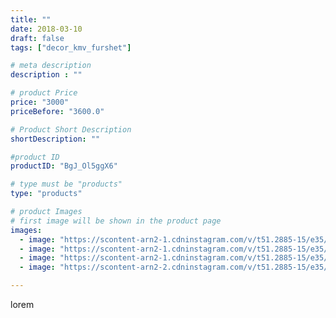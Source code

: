 ```yaml
---
title: ""
date: 2018-03-10
draft: false
tags: ["decor_kmv_furshet"]

# meta description
description : ""

# product Price
price: "3000"
priceBefore: "3600.0"

# Product Short Description
shortDescription: ""

#product ID
productID: "BgJ_Ol5ggX6"

# type must be "products"
type: "products"

# product Images
# first image will be shown in the product page
images:
  - image: "https://scontent-arn2-1.cdninstagram.com/v/t51.2885-15/e35/28751633_371431006664142_8852945246607114240_n.jpg?se=7&tp=1&_nc_ht=scontent-arn2-1.cdninstagram.com&_nc_cat=106&_nc_ohc=wvuaN_cnwPcAX8A8EV5&oh=fc10472a704823294ff86370c3733513&oe=606C7259&ig_cache_key=MTczMjE5MzM0NTYzNzYxNTkwNg%3D%3D.2"
  - image: "https://scontent-arn2-1.cdninstagram.com/v/t51.2885-15/e35/28764802_1680468038702919_6853759161411305472_n.jpg?se=7&tp=1&_nc_ht=scontent-arn2-1.cdninstagram.com&_nc_cat=103&_nc_ohc=TP9ATV8FD3QAX8DZcUo&oh=eaa922365f0dca09fd2ff1caad745769&oe=606A8020&ig_cache_key=MTczMjE5MzUwODk1NTQ4MjQ0Nw%3D%3D.2"
  - image: "https://scontent-arn2-1.cdninstagram.com/v/t51.2885-15/e35/28430679_348025769037143_708848021076443136_n.jpg?se=7&tp=1&_nc_ht=scontent-arn2-1.cdninstagram.com&_nc_cat=111&_nc_ohc=wirfg1nzMCUAX_ah6lj&oh=4d8c09d0f66203441bc52f53e28a508f&oe=606AD6F0&ig_cache_key=MTczMjE5MzU2NTEyNTYwNzM5MA%3D%3D.2"
  - image: "https://scontent-arn2-2.cdninstagram.com/v/t51.2885-15/e35/28429988_267987537072348_3721988323359588352_n.jpg?se=7&tp=1&_nc_ht=scontent-arn2-2.cdninstagram.com&_nc_cat=100&_nc_ohc=HSjwrk1b3DoAX_-xP93&oh=93ac99670f717b0d09dc0b356829f6e4&oe=606A7094&ig_cache_key=MTczMjE5MzU2NTE5MjU1Mjk2OA%3D%3D.2"

---
```

lorem
